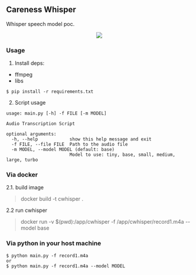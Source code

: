 Careness Whisper
---
Whisper speech model poc.

<p align="center">
 <img align="center" src="https://github.com/user-attachments/assets/6f478ecd-cb7e-43b6-a063-d49b645da5cf"/>
</p>


### Usage
1. Install deps:

- ffmpeg
- libs

```
$ pip install -r requirements.txt
```

2. Script usage
```
usage: main.py [-h] -f FILE [-m MODEL]

Audio Transcription Script

optional arguments:
  -h, --help            show this help message and exit
  -f FILE, --file FILE  Path to the audio file
  -m MODEL, --model MODEL (default: base)
                        Model to use: tiny, base, small, medium, large, turbo
```

### Via docker

2.1. build image
> docker build -t cwhisper .

2.2 run cwhisper
> docker run -v $(pwd):/app/cwhisper -f /app/cwhisper/record1.m4a --model base


### Via python in your host machine
```
$ python main.py -f record1.m4a
or
$ python main.py -f record1.m4a --model MODEL
```

